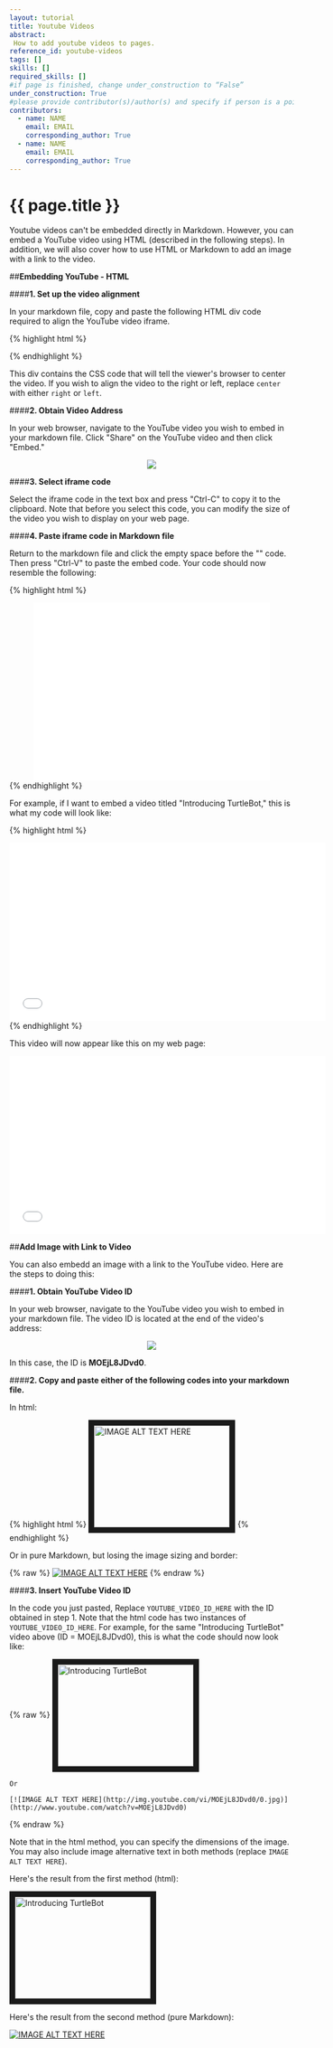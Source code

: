 ```yaml
---
layout: tutorial
title: Youtube Videos
abstract:
 How to add youtube videos to pages.
reference_id: youtube-videos
tags: []
skills: []
required_skills: []
#if page is finished, change under_construction to “False”
under_construction: True
#please provide contributor(s)/author(s) and specify if person is a point of contact (default is "True")
contributors:
  - name: NAME
    email: EMAIL
    corresponding_author: True
  - name: NAME
    email: EMAIL
    corresponding_author: True
---
```


# {{ page.title }}


Youtube videos can't be embedded directly in Markdown.  However, you can embed a YouTube video using HTML (described in the following steps).  In addition, we will also cover how to use HTML or Markdown to add an image with a link to the video.

##**Embedding YouTube - HTML**

####**1. Set up the video alignment**

In your markdown file, copy and paste the following HTML div code required to align the YouTube video iframe. 

{% highlight html %}
	<div style="text-align: center"> </div>
{% endhighlight %}

This div contains the CSS code that will tell the viewer's browser to center the video.  If you wish to align the video to the right or left, replace `center` with either `right` or `left`.

####**2. Obtain Video Address**

In your web browser, navigate to the YouTube video you wish to embed in your markdown file. Click "Share" on the YouTube video and then click "Embed."

<p align="center">
  <img src="{{site.baseurl}}/courses/how-to-contribute/share-YT-video.png"/>
</p>

####**3. Select iframe code**

Select the iframe code in the text box and press "Ctrl-C" to copy it to the clipboard. Note that before you select this code, you can modify the size of the video you wish to display on your web page.


####**4. Paste iframe code in Markdown file**

Return to the markdown file and click the empty space before the "</div>" code. Then press "Ctrl-V" to paste the embed code. Your code should now resemble the following:

{% highlight html %}
	<div style="text-align: center"><iframe width="420" height="315" src="[link to your YouTube video]" frameborder="0" allowfullscreen></iframe></div>
{% endhighlight %}

For example, if I want to embed a video titled "Introducing TurtleBot," this is what my code will look like:

{% highlight html %}
	<div style="text-align: center"><iframe width="560" height="315" src="//www.youtube.com/embed/MOEjL8JDvd0" frameborder="0" allowfullscreen></iframe></div>
{% endhighlight %}

This video will now appear like this on my web page:

<div style="text-align: center"><iframe width="560" height="315" src="//www.youtube.com/embed/MOEjL8JDvd0" frameborder="0" allowfullscreen></iframe></div>



##**Add Image with Link to Video**

You can also embedd an image with a link to the YouTube video. Here are the steps to doing this:

####**1. Obtain YouTube Video ID**

In your web browser, navigate to the YouTube video you wish to embed in your markdown file. The video ID is located at the end of the video's address:

<p align="center">
  <img src="{{site.baseurl}}/courses/how-to-contribute/video-ID.png"/>
</p>

In this case, the ID is **MOEjL8JDvd0**.

####**2. Copy and paste either of the following codes into your markdown file.**

In html:

{% highlight html %}
	<a href="http://www.youtube.com/watch?feature=player_embedded&v=YOUTUBE_VIDEO_ID_HERE
	" target="_blank"><img src="http://img.youtube.com/vi/YOUTUBE_VIDEO_ID_HERE/0.jpg" 
	alt="IMAGE ALT TEXT HERE" width="240" height="180" border="10" /></a>
{% endhighlight %}

Or in pure Markdown, but losing the image sizing and border:

{% raw %}
	[![IMAGE ALT TEXT HERE](http://img.youtube.com/vi/YOUTUBE_VIDEO_ID_HERE/0.jpg)](http://www.youtube.com/watch?v=YOUTUBE_VIDEO_ID_HERE)
{% endraw %}

####**3. Insert YouTube Video ID**

In the code you just pasted, Replace `YOUTUBE_VIDEO_ID_HERE` with the ID obtained in step 1.  Note that the html code has two instances of `YOUTUBE_VIDEO_ID_HERE`. For example, for the same "Introducing TurtleBot" video above (ID = MOEjL8JDvd0), this is what the code should now look like:

{% raw %}
	<a href="http://www.youtube.com/watch?feature=player_embedded&v=MOEjL8JDvd0
	" target="_blank"><img src="http://img.youtube.com/vi/MOEjL8JDvd0/0.jpg" 
	alt="Introducing TurtleBot" width="240" height="180" border="10" align="center" /></a>

	Or

	[![IMAGE ALT TEXT HERE](http://img.youtube.com/vi/MOEjL8JDvd0/0.jpg)](http://www.youtube.com/watch?v=MOEjL8JDvd0)
{% endraw %}

Note that in the html method, you can specify the dimensions of the image. You may also include image alternative text in both methods (replace `IMAGE ALT TEXT HERE`). 

Here's the result from the first method (html):

<a href="http://www.youtube.com/watch?feature=player_embedded&v=MOEjL8JDvd0
" target="_blank"><img src="http://img.youtube.com/vi/MOEjL8JDvd0/0.jpg" 
alt="Introducing TurtleBot" width="240" height="180" border="10" align="center" /></a>

Here's the result from the second method (pure Markdown):

[![IMAGE ALT TEXT HERE](http://img.youtube.com/vi/MOEjL8JDvd0/0.jpg)](http://www.youtube.com/watch?v=MOEjL8JDvd0)
